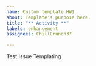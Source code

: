 ```yaml
---
name: Custom template HW1
about: Template's purpose here.
title: "** Activity **"
labels: enhancement
assignees: ChillCrunch37

---
```


Test Issue Templating
